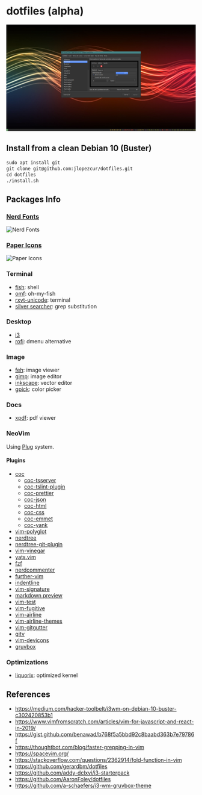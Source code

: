 # dotfiles (alpha)

![Screenshot](https://github.com/jlopezcur/dotfiles/raw/master/screenshot.png)

## Install from a clean Debian 10 (Buster)

```shell
sudo apt install git
git clone git@github.com:jlopezcur/dotfiles.git
cd dotfiles
./install.sh
```

## Packages Info

### [Nerd Fonts](https://www.nerdfonts.com/)

![Nerd Fonts](https://www.nerdfonts.com/assets/img/sankey-glyphs-combined-diagram.png)

### [Paper Icons](https://snwh.org/paper)

![Paper Icons](https://news-cdn.softpedia.com/images/news2/gorgeous-paper-theme-and-icon-pack-available-for-ubuntu-elementary-and-fedora-496591-4.jpg)

### Terminal

- [fish](https://fishshell.com/): shell
- [omf](https://github.com/oh-my-fish/oh-my-fish): oh-my-fish
- [rxvt-unicode](http://software.schmorp.de/pkg/rxvt-unicode.html): terminal
- [silver searcher](https://github.com/ggreer/the_silver_searcher): grep
    substitution

### Desktop

- [i3](https://i3wm.org/)
- [rofi](https://github.com/davatorium/rofi): dmenu alternative

### Image

- [feh](https://feh.finalrewind.org/): image viewer
- [gimp](https://www.gimp.org/): image editor
- [inkscape](https://inkscape.org/): vector editor
- [gpick](http://www.gpick.org/): color picker

### Docs

- [xpdf](https://www.xpdfreader.com/): pdf viewer

### NeoVim

Using [Plug](https://github.com/junegunn/vim-plug) system.

#### Plugins

- [coc](https://github.com/neoclide/coc.nvim)
  - [coc-tsserver](https://github.com/neoclide/coc-tsserver)
  - [coc-tslint-plugin](https://github.com/neoclide/coc-tslint-plugin)
  - [coc-prettier](https://github.com/neoclide/coc-prettier)
  - [coc-json](https://github.com/neoclide/coc-json)
  - [coc-html](https://github.com/neoclide/coc-html)
  - [coc-css](https://github.com/neoclide/coc-css)
  - [coc-emmet](https://github.com/neoclide/coc-emmet)
  - [coc-yank](https://github.com/neoclide/coc-yank)
- [vim-polyglot](https://github.com/sheerun/vim-polyglot)
- [nerdtree](https://github.com/scrooloose/nerdtree)
- [nerdtree-git-plugin](https://github.com/xuyuanp/nerdtree-git-plugin)
- [vim-vinegar](https://github.com/tpope/vim-vinegar)
- [yats.vim](https://github.com/herringtondarkholme/yats.vim)
- [fzf](https://github.com/junegunn/fzf)
- [nerdcommenter](https://github.com/ddollar/nerdcommenter)
- [further-vim](https://vimawesome.com/plugin/further-vim)
- [indentline](https://github.com/yggdroot/indentline)
- [vim-signature](https://github.com/kshenoy/vim-signature)
- [markdown preview](https://github.com/iamcco/markdown-preview.nvim)
- [vim-test](https://github.com/janko/vim-test)
- [vim-fugitive](https://github.com/tpope/vim-fugitive)
- [vim-airline](https://github.com/vim-airline/vim-airline)
- [vim-airline-themes](https://github.com/vim-airline/vim-airline-themes)
- [vim-gitgutter](https://github.com/airblade/vim-gitgutter)
- [gitv](https://github.com/gregsexton/gitv)
- [vim-devicons](https://github.com/ryanoasis/vim-devicons)
- [gruvbox](https://github.com/morhetz/gruvbox)

### Optimizations

- [liquorix](https://liquorix.net/): optimized kernel

## References

- https://medium.com/hacker-toolbelt/i3wm-on-debian-10-buster-c302420853b1
- https://www.vimfromscratch.com/articles/vim-for-javascript-and-react-in-2019/
- https://gist.github.com/benawad/b768f5a5bbd92c8baabd363b7e79786f
- https://thoughtbot.com/blog/faster-grepping-in-vim
- https://spacevim.org/
- https://stackoverflow.com/questions/2362914/fold-function-in-vim
- https://github.com/gerardbm/dotfiles
- https://github.com/addy-dclxvi/i3-starterpack
- https://github.com/AaronFoley/dotfiles
- https://github.com/a-schaefers/i3-wm-gruvbox-theme

